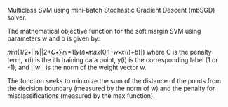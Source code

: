Multiclass SVM using mini-batch Stochastic Gradient Descent (mbSGD) solver.

The mathematical objective function for the soft margin SVM using parameters w and b is given by:

𝑚𝑖𝑛(1/2∗||𝑤||2+𝐶∗∑𝑛𝑖=1[𝑦(𝑖)∗𝑚𝑎𝑥(0,1−𝑤∗𝑥(𝑖)+𝑏)])
where C is the penalty term,
x(i) is the ith training data point,
y(i) is the corresponding label (1 or -1), and ||w|| is the norm of the weight vector w.

The function seeks to minimize the sum of the distance of the points from the decision boundary (measured by the norm of w)
and the penalty for misclassifications (measured by the max function).
